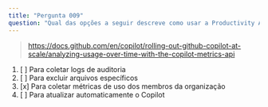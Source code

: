 ```yaml
---
title: "Pergunta 009"
question: "Qual das opções a seguir descreve como usar a Productivity API do GitHub Copilot?"
---
```



> https://docs.github.com/en/copilot/rolling-out-github-copilot-at-scale/analyzing-usage-over-time-with-the-copilot-metrics-api
1. [ ] Para coletar logs de auditoria
1. [ ] Para excluir arquivos específicos
1. [x] Para coletar métricas de uso dos membros da organização
1. [ ] Para atualizar automaticamente o Copilot

